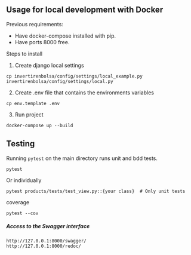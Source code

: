 
## Usage for local development with Docker

Previous requirements:

- Have docker-compose installed with pip.
- Have ports 8000 free.

Steps to install

1. Create django local settings

```
cp invertirenbolsa/config/settings/local_example.py invertirenbolsa/config/settings/local.py
```

2. Create .env file that contains the environments variables

```
cp env.template .env
```

3. Run project

```
docker-compose up --build
```

## Testing

Running `pytest` on the main directory runs unit and bdd tests.

    pytest

Or individually

    pytest products/tests/test_view.py::{your class}  # Only unit tests

coverage
```
pytest --cov
```

##### Access to the Swagger interface

```
http://127.0.0.1:8000/swagger/
http://127.0.0.1:8000/redoc/
```